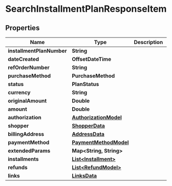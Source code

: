 

# SearchInstallmentPlanResponseItem


## Properties

| Name | Type | Description | Notes |
|------------ | ------------- | ------------- | -------------|
|**installmentPlanNumber** | **String** |  |  [optional] |
|**dateCreated** | **OffsetDateTime** |  |  |
|**refOrderNumber** | **String** |  |  [optional] |
|**purchaseMethod** | **PurchaseMethod** |  |  [optional] |
|**status** | **PlanStatus** |  |  |
|**currency** | **String** |  |  [optional] |
|**originalAmount** | **Double** |  |  [optional] |
|**amount** | **Double** |  |  [optional] |
|**authorization** | [**AuthorizationModel**](AuthorizationModel.md) |  |  [optional] |
|**shopper** | [**ShopperData**](ShopperData.md) |  |  [optional] |
|**billingAddress** | [**AddressData**](AddressData.md) |  |  [optional] |
|**paymentMethod** | [**PaymentMethodModel**](PaymentMethodModel.md) |  |  [optional] |
|**extendedParams** | **Map&lt;String, String&gt;** |  |  [optional] |
|**installments** | [**List&lt;Installment&gt;**](Installment.md) |  |  [optional] |
|**refunds** | [**List&lt;RefundModel&gt;**](RefundModel.md) |  |  [optional] |
|**links** | [**LinksData**](LinksData.md) |  |  [optional] |



